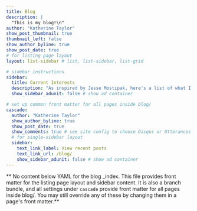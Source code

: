 ```yaml
---
title: Blog
description: |
  "This is my blog!\n"
author: "Katherine Taylor"
show_post_thumbnail: true
thumbnail_left: false
show_author_byline: true
show_post_date: true
# for listing page layout
layout: list-sidebar # list, list-sidebar, list-grid

# sidebar instructions
sidebar: 
  title: Current Interests
  description: "As inspired by Jesse Mostipak, here's a list of what I'm reading, listening and watching lately. <br>   <br> <a href = \"https://www.jodipicoult.com/the-book-of-two-ways.html\"> The Book of Two Ways </a> <br>  <a href = \"https://boardgamegeek.com/boardgame/36218/dominion\"> Dominion </a> <br> <a href = \"https://open.spotify.com/show/1q1ndRAQiY9CaVtNl2TkYy?si=TFHZVr8CSf6BD-XG3IYEug\"> The Newest Olympian  </a>"
  show_sidebar_adunit: false # show ad container

# set up common front matter for all pages inside blog/
cascade:
  author: "Katherine Taylor"
  show_author_byline: true
  show_post_date: true
  show_comments: true # see site config to choose Disqus or Utterances
  # for single-sidebar layout
  sidebar:
    text_link_label: View recent posts
    text_link_url: /blog/
    show_sidebar_adunit: false # show ad container
---
```


\*\* No content below YAML for the blog \_index. This file provides front matter for the listing page layout and sidebar content. It is also a branch bundle, and all settings under `cascade` provide front matter for all pages inside blog/. You may still override any of these by changing them in a page's front matter.\*\*
